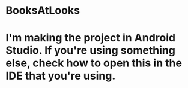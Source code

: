 # BooksAtLooks
# I'm making the project in Android Studio. If you're using something else, check how to open this in the IDE that you're using.
